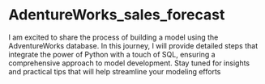 # AdentureWorks_sales_forecast
I am excited to share the process of building a model using the AdventureWorks database. In this journey, I will provide detailed steps that integrate the power of Python with a touch of SQL, ensuring a comprehensive approach to model development. Stay tuned for insights and practical tips that will help streamline your modeling efforts
